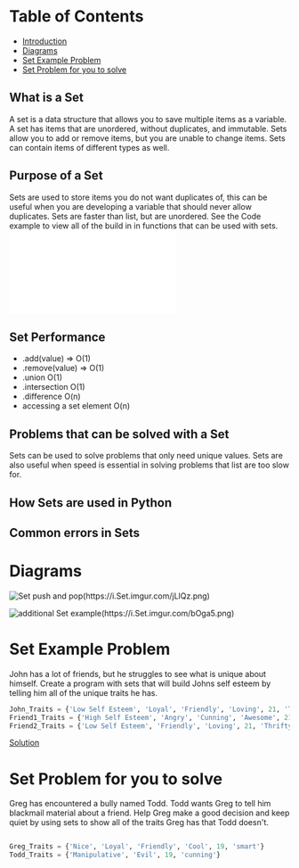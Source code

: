 # Table of Contents
- [Introduction](#Introduction)
- [Diagrams](#Diagrams)
- [Set Example Problem](#Set-Example-Problem)
- [Set Problem for you to solve](#Set-Problem-for-you-to-solve)

## What is a Set
A set is a data structure that allows you to save multiple items as a variable. A set has items that are unordered, without duplicates, and immutable. Sets allow you to add or remove items, but you are unable to change items. Sets can contain items of different types as well.


## Purpose of a Set
Sets are used to store items you do not want duplicates of, this can be useful when you are developing a variable that should never allow duplicates. Sets are faster than list, but are unordered. See the Code example to view all of the build in
in functions that can be used with sets. 
![Code example](SetIntro.py)

## Set Performance

- .add(value) => O(1)
- .remove(value) => O(1)
- .union O(1)
- .intersection O(1)
- .difference O(n)
- accessing a set element O(n)

## Problems that can be solved with a Set
Sets can be used to solve problems that only need unique values. Sets are also useful when speed is essential in solving problems that list are too slow for.

## How Sets are used in Python


## Common errors in Sets



# Diagrams


![Set push and pop(https://i.Set.imgur.com/jLlQz.png)]()

![additional Set example(https://i.Set.imgur.com/bOga5.png)]()

# Set Example Problem

John has a lot of friends, but he struggles to see what is unique about himself. Create a program with sets that will build Johns self esteem by telling him all of the unique traits he has.

 ```python
John_Traits = {'Low Self Esteem', 'Loyal', 'Friendly', 'Loving', 21, 'Thrifty', "Clean", "Giving", "Thoughtful"}
Friend1_Traits = {'High Self Esteem', 'Angry', 'Cunning', 'Awesome', 21, 'Thrifty', "Cool"}
Friend2_Traits = {'Low Self Esteem', 'Friendly', 'Loving', 21, 'Thrifty', "Clean"}

```
[Solution](SetExampleProblem.py)
# Set Problem for you to solve

Greg has encountered a bully named Todd. Todd wants Greg to tell him blackmail material about a friend. Help Greg make a good decision and keep quiet by using sets to show all of the traits Greg has that Todd doesn't.
 ```python

Greg_Traits = {'Nice', 'Loyal', 'Friendly', 'Cool', 19, 'smart'}
Todd_Traits = {'Manipulative', 'Evil', 19, 'cunning'}
```